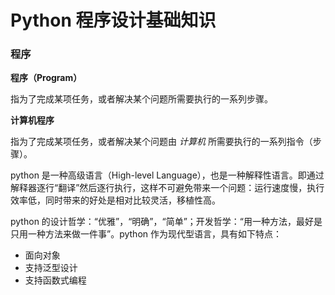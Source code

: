 # Python 程序设计基础知识

### 程序

**程序（Program）**

指为了完成某项任务，或者解决某个问题所需要执行的一系列步骤。

**计算机程序**

指为了完成某项任务，或者解决某个问题由 *计算机* 所需要执行的一系列指令（步骤）。

python 是一种高级语言（High-level Language），也是一种解释性语言。即通过解释器逐行“翻译”然后逐行执行，这样不可避免带来一个问题：运行速度慢，执行效率低，同时带来的好处是相对比较灵活，移植性高。

python 的设计哲学：“优雅”，“明确”，“简单”；开发哲学：“用一种方法，最好是只用一种方法来做一件事”。python 作为现代型语言，具有如下特点：

- 面向对象
- 支持泛型设计
- 支持函数式编程



